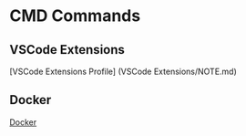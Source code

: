# CMD Commands

## VSCode Extensions

[VSCode Extensions Profile] (VSCode Extensions/NOTE.md)

## Docker

[Docker](docker/docker-main.md)
